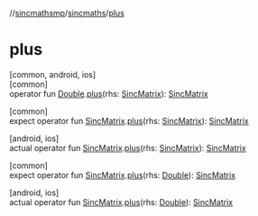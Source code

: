 //[sincmathsmp](../../index.md)/[sincmaths](index.md)/[plus](plus.md)

# plus

[common, android, ios]\
[common]\
operator fun [Double](https://kotlinlang.org/api/latest/jvm/stdlib/kotlin/-double/index.html).[plus](plus.md)(rhs: [SincMatrix](-sinc-matrix/index.md)): [SincMatrix](-sinc-matrix/index.md)

[common]\
expect operator fun [SincMatrix](-sinc-matrix/index.md).[plus](plus.md)(rhs: [SincMatrix](-sinc-matrix/index.md)): [SincMatrix](-sinc-matrix/index.md)

[android, ios]\
actual operator fun [SincMatrix](-sinc-matrix/index.md).[plus](plus.md)(rhs: [SincMatrix](-sinc-matrix/index.md)): [SincMatrix](-sinc-matrix/index.md)

[common]\
expect operator fun [SincMatrix](-sinc-matrix/index.md).[plus](plus.md)(rhs: [Double](https://kotlinlang.org/api/latest/jvm/stdlib/kotlin/-double/index.html)): [SincMatrix](-sinc-matrix/index.md)

[android, ios]\
actual operator fun [SincMatrix](-sinc-matrix/index.md).[plus](plus.md)(rhs: [Double](https://kotlinlang.org/api/latest/jvm/stdlib/kotlin/-double/index.html)): [SincMatrix](-sinc-matrix/index.md)
